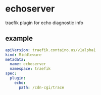 # echoserver

traefik plugin for echo diagnostic info

## example

```yaml
apiVersion: traefik.containo.us/v1alpha1
kind: Middleware
metadata:
  name: echoserver
  namespace: traefik
spec:
  plugin:
    echo:
      path: /cdn-cgi/trace
```
